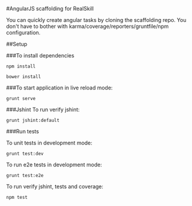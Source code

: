 #AngularJS scaffolding for RealSkill

You can quickly create angular tasks by cloning the scaffolding repo. 
You don't have to bother with karma/coverage/reporters/gruntfile/npm configuration.

##Setup

###To install dependencies 

```
npm install
```

```
bower install
```

###To start application in live reload mode:

    grunt serve
    
###Jshint
To run verify jshint:
    
    grunt jshint:default

###Run tests

To unit tests in development mode:
    
    grunt test:dev
    
To run e2e tests in development mode:

    grunt test:e2e

To run verify jshint, tests and coverage:

    npm test



